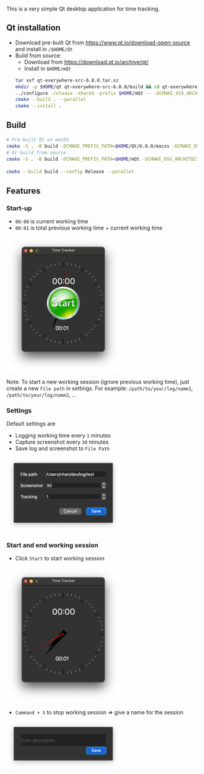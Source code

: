 This is a very simple Qt desktop application for time tracking.

## Qt installation
- Download pre-built Qt from https://www.qt.io/download-open-source and install in `/$HOME/Qt`
- Build from source:
    - Download from https://download.qt.io/archive/qt/
    - Install in `$HOME/mQt`
    ```bash
    tar xvf qt-everywhere-src-6.8.0.tar.xz
    mkdir -p $HOME/qt qt-everywhere-src-6.8.0/build && cd qt-everywhere-src-6.8.0/build
    ../configure -release -shared -prefix $HOME/mQt -- -DCMAKE_OSX_ARCHITECTURES=arm64
    cmake --build . --parallel
    cmake --install .
    ```


## Build
```bash
# Pre-built Qt on macOS
cmake -S . -B build -DCMAKE_PREFIX_PATH=$HOME/Qt/6.8.0/macos -DCMAKE_OSX_ARCHITECTURES=arm64 -DCMAKE_BUILD_TYPE=Release
# Or build from source
cmake -S . -B build -DCMAKE_PREFIX_PATH=$HOME/mQt -DCMAKE_OSX_ARCHITECTURES=arm64 -DCMAKE_BUILD_TYPE=Release

cmake --build build --config Release --parallel
```


## Features
### Start-up
- `00:00` is current working time
- `00:01` is total previous working time + current working time

<img src="demo/start-up.png" width="300">

Note: To start a new working session (ignore previous working time), just create a new `File path` in settings. For example: `/path/to/your/log/name1`, `/path/to/your/log/name2`, ...

### Settings
Default settings are
- Logging working time every `1` minutes
- Capture screenshot every `30` minutes
- Save log and screenshot to `File Path`

<img src="demo/settings.png" width="300">

### Start and end working session
- Click `Start` to start working session

<img src="demo/start.png" width="300">

- `Command + S` to stop working session => give a name for the session

<img src="demo/end.png" width="300">
